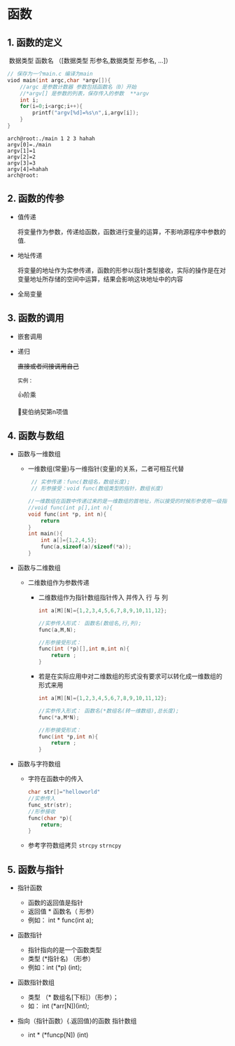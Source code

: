 # 函数

## 1. 函数的定义

​				数据类型     函数名  （[数据类型 形参名,数据类型 形参名, ...]）

```c
// 保存为一个main.c 编译为main
viod main(int argc,char *argv[]){  
    //argc 是参数计数器 参数包括函数名（0）开始
    //*argv[] 是参数的列表，保存传入的参数  **argv
  	int i;
    for(i=0;i<argc;i++){
        printf("argv[%d]=%s\n",i,argv[i]);
    }  
}
```

```shell
arch@root:./main 1 2 3 hahah
argv[0]=./main
argv[1]=1
argv[2]=2
argv[3]=3
argv[4]=hahah
arch@root:
```



## 2. 函数的传参

* 值传递

  ​	将变量作为参数，传递给函数，函数进行变量的运算，不影响源程序中参数的值.

* 地址传递

    ​     将变量的地址作为实参传递，函数的形参以指针类型接收，实际的操作是在对变量地址所存储的空间中运算，结果会影响这块地址中的内容

* 全局变量

## 3. 函数的调用

* 嵌套调用

* 递归

  ~~直接或者间接调用自己~~

  `实例：`

  👍阶乘

  🐁斐伯纳契第n项值

## 4. 函数与数组

- 函数与一维数组

  * 一维数组(常量)与一维指针(变量)的关系，二者可相互代替 

    ```c
     // 实参传递：func(数组名，数组长度);
     // 形参接受：void func(数组类型的指针，数组长度)
    
    //一维数组在函数中传递过来的是一维数组的首地址，所以接受的时候形参使用一级指针（*p等价与p[]）
    //void func(int p[],int n){
    void func(int *p, int n){
        return 
    }
    int main(){
    	int a[]={1,2,4,5};
        func(a,sizeof(a)/sizeof(*a));
    }
    ```

    
* 函数与二维数组

  * 二维数组作为参数传递 

    * 二维数组作为指针数组指针传入 并传入 行 与 列

      ```c
      int a[M][N]={1,2,3,4,5,6,7,8,9,10,11,12};       
      
      //实参传入形式： 函数名(数组名,行,列);
      func(a,M,N);
      
      //形参接受形式： 
      func(int (*p)[],int m,int n){
          return ;
      }
      ```

      

    * 若是在实际应用中对二维数组的形式没有要求可以转化成一维数组的形式来用

      ```c
      int a[M][N]={1,2,3,4,5,6,7,8,9,10,11,12};       
      
      //实参传入形式： 函数名(*数组名(转一维数组),总长度);
      func(*a,M*N);
      
      //形参接受形式： 
      func(int *p,int n){
          return ;
      }
      ```

* 函数与字符数组

  * 字符在函数中的传入

    ```c
    char str[]="helloworld"
    //实参传入
    func_str(str);
    //形参接收
    func(char *p){
        return;
    }
    
    ```

  * 参考字符数组拷贝 `strcpy` `strncpy`

    


 ## 5. 函数与指针

- 指针函数
  - 函数的返回值是指针
  - 返回值 * 函数名（ 形参）
  - 例如： int * func(int a);
- 函数指针
  - 指针指向的是一个函数类型
  - 类型  (*指针名) （形参）
  - 例如：int (*p) (int); 

- 函数指针数组
  - 类型 （* 数组名[下标]）（形参）；
  - 如： int (*arr[N])(int);
- 指向（指针函数）{.返回值}的函数 指针数组
  - int * (*funcp[N]) (int)
